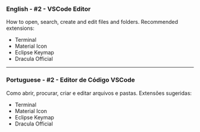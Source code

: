 ### English - #2 - VSCode Editor
How to open, search, create and edit files and folders.
Recommended extensions:
 - Terminal
 - Material Icon
 - Eclipse Keymap
 - Dracula Official

***

### Portuguese - #2 - Editor de Código VSCode
Como abrir, procurar, criar e editar arquivos e pastas.
Extensões sugeridas:
 - Terminal
 - Material Icon
 - Eclipse Keymap
 - Dracula Official
